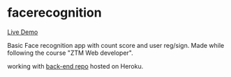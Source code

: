 

# facerecognition

[Live Demo](https://wannesds.github.io/facerecognition/)

Basic Face recognition app with count score and user reg/sign.
Made while following the course "ZTM Web developer".

working with [back-end repo](https://github.com/wannesds/facerecognition-api) hosted on Heroku.
